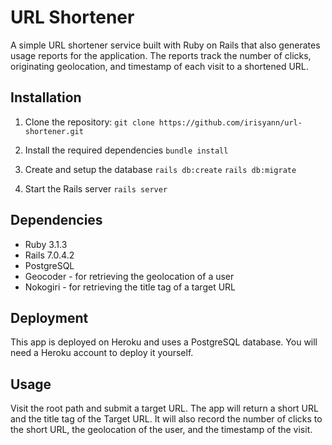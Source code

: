# URL Shortener

A simple URL shortener service built with Ruby on Rails that also generates usage reports for the application. The reports track the number of clicks, originating geolocation, and timestamp of each visit to a shortened URL.

## Installation

1. Clone the repository:
`git clone https://github.com/irisyann/url-shortener.git`

2. Install the required dependencies
`bundle install`

3. Create and setup the database
`rails db:create`
`rails db:migrate`

4. Start the Rails server
`rails server`

## Dependencies

- Ruby 3.1.3
- Rails 7.0.4.2
- PostgreSQL
- Geocoder - for retrieving the geolocation of a user
- Nokogiri - for retrieving the title tag of a target URL

## Deployment

This app is deployed on Heroku and uses a PostgreSQL database. 
You will need a Heroku account to deploy it yourself.

## Usage

Visit the root path and submit a target URL. The app will return a short URL and the title tag of the Target URL. It will also record the number of clicks to the short URL, the geolocation of the user, and the timestamp of the visit.
